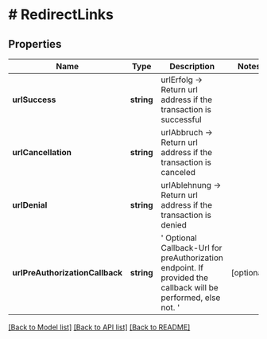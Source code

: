 # # RedirectLinks

## Properties

Name | Type | Description | Notes
------------ | ------------- | ------------- | -------------
**urlSuccess** | **string** | urlErfolg -&gt; Return url address if the transaction is successful |
**urlCancellation** | **string** | urlAbbruch -&gt; Return url address if the transaction is canceled |
**urlDenial** | **string** | urlAblehnung -&gt; Return url address if the transaction is denied |
**urlPreAuthorizationCallback** | **string** | &#39; Optional Callback-Url for preAuthorization endpoint. If provided the callback will be performed, else not. &#39; | [optional]

[[Back to Model list]](../../README.md#models) [[Back to API list]](../../README.md#endpoints) [[Back to README]](../../README.md)
